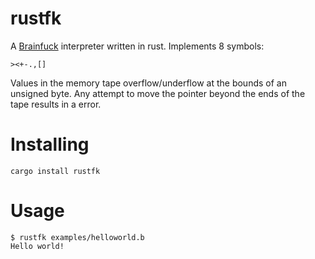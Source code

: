 # rustfk

A [Brainfuck](https://en.wikipedia.org/wiki/Brainfuck) interpreter written in rust. Implements 8 symbols: 
```
><+-.,[]
```
Values in the memory tape overflow/underflow at the bounds of an unsigned byte. Any attempt to move the pointer beyond the ends of the tape results in a error.


# Installing
```
cargo install rustfk
```

# Usage
```
$ rustfk examples/helloworld.b
Hello world!
```